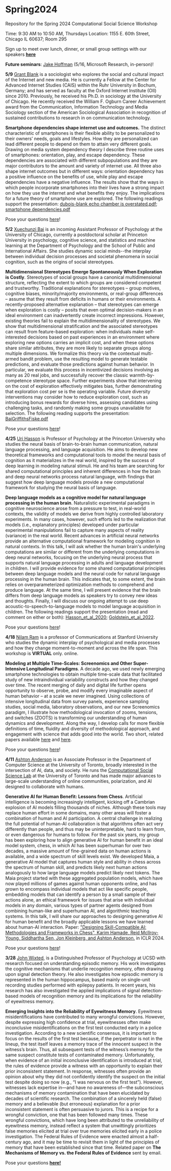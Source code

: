 # Spring2024
Repository for the Spring 2024 Computational Social Science Workshop

Time: 9:30 AM to 10:50 AM, Thursdays
Location: 1155 E. 60th Street, Chicago IL 60637; Room 295

Sign up to meet over lunch, dinner, or small group settings with our speakers [**here**](https://docs.google.com/spreadsheets/d/18tySJ3FJ8zT8Sh8JW6SixkFsZCOMSZOqru8kVEzVQwo/edit?usp=sharing)

**Future seminars**: [Jake Hoffman](https://www.microsoft.com/en-us/research/people/jmh/) (5/16, Microsoft Research, in-person)!

**5/9** [Grant Blank](https://www.oii.ox.ac.uk/people/profiles/grant-blank/) is a sociologist who explores the social and cultural impact of the Internet and new media. He is currently a Fellow at the Center for Advanced Internet Studies (CAIS) within the Ruhr University in Bochum, Germany; and has served as faculty at the Oxford Internet Institute (OII) since 2010. Previously, he received his Ph.D. in sociology at the University of Chicago.
He recently received the William F. Ogburn Career Achievement award from the Communication, Information Technology and Media Sociology section of the American Sociological Association in recognition of sustained contributions to research in on communication technology.

**Smartphone dependencies shape internet use and outcomes.** The distinct characteristic of smartphones is their flexible ability to be personalized to their owners’ needs, goals and lifestyles. How they are personalized can lead different people to depend on them to attain very different goals. Drawing on media system dependency theory I describe three routine uses of smartphones: orientation, play, and escape dependency. These dependencies are associated with different subpopulations and they are major contributors to the amount and variety of internet use. All three also shape internet outcomes but in different ways: orientation dependency has a positive influence on the benefits of use, while play and escape dependencies have a negative influence. The results show that the ways in which people incorporate smartphones into their lives have a strong impact on how they use the internet and what benefits they enjoy. The implications for a future theory of smartphone use are explored. The following readings support the presentation: [dubois-blank echo chamber is overstated.pdf](https://github.com/uchicago-computation-workshop/Spring2024/files/15219622/dubois-blank.echo.chamber.is.overstated.pdf); [smartphone dependencies.pdf](https://github.com/uchicago-computation-workshop/Spring2024/files/15219624/smartphone.dependencies.pdf)

Pose your questions [here](https://github.com/uchicago-computation-workshop/Spring2024/issues/6)!

**5/2** [Xuechunzi Bai](https://www.xuechunzibai.com/) is an incoming Assistant Professor of Psychology at the University of Chicago, currently a postdoctoral scholar at Princeton University in psychology, cognitive science, and statistics and machine learning at the Department of Psychology and the School of Public and International Affairs. She studies dynamic social minds--the interplay between individual decision processes and societal phenomena in social cognition, such as the origins of social stereotypes. 

**Multidimensional Stereotypes Emerge Spontaneously When Exploration is Costly**. Stereotypes of social groups have a canonical multidimensional structure, reflecting the extent to which groups are considered competent and trustworthy. Traditional explanations for stereotypes – group motives, cognitive biases, minority/majority environments, or real-group differences – assume that they result from deficits in humans or their environments. A recently-proposed alternative explanation – that stereotypes can emerge when exploration is costly – posits that even optimal decision-makers in an ideal environment can inadvertently create incorrect impressions. However, existing theories fail to explain the multidimensionality of stereotypes. We show that multidimensional stratification and the associated stereotypes can result from feature-based exploration: when individuals make self-interested decisions based on past experiences in an environment where exploring new options carries an implicit cost, and when these options share similar attributes, they are more likely to separate groups along multiple dimensions. We formalize this theory via the contextual multi-armed bandit problem, use the resulting model to generate testable predictions, and evaluate those predictions against human behavior. In particular, we evaluate this process in incentivized decisions involving as many as 20 real jobs, and successfully recover the classic warmth-by-competence stereotype space. Further experiments show that intervening on the cost of exploration effectively mitigates bias, further demonstrating that exploration cost per se is the operating variable. Future diversity interventions may consider how to reduce exploration cost, such as introducing bonus rewards for diverse hires, assessing candidates using challenging tasks, and randomly making some groups unavailable for selection. The following reading supports the presentation: [BaiGriffithsFiske.pdf](https://github.com/uchicago-computation-workshop/Spring2024/files/15133815/BaiGriffithsFiske.pdf)

Pose your questions [here](https://github.com/uchicago-computation-workshop/Spring2024/issues/5)!

**4/25** [Uri Hasson](https://psychology.princeton.edu/people/uri-hasson) is Professor of Psychology at the Princeton University who studies the neural basis of brain-to-brain human communication, natural language processing, and language acquisition. He aims to develop new theoretical frameworks and computational tools to model the neural basis of cognition as it materializes in the real world, inspired by the success of deep learning in modeling natural stimuli. He and his team are searching for shared computational principles and inherent differences in how the brain and deep neural networks process natural language, with findings that suggest how deep language models provide a new computational framework for studying the neural basis of language.

**Deep language models as a cognitive model for natural language processing in the human brain**. Naturalistic experimental paradigms in cognitive neuroscience arose from a pressure to test, in real-world contexts, the validity of models we derive from highly controlled laboratory experiments. In many cases, however, such efforts led to the realization that models (i.e., explanatory principles) developed under particular experimental manipulations fail to capture many aspects of reality (variance) in the real world. Recent advances in artificial neural networks provide an alternative computational framework for modeling cognition in natural contexts. In this talk, I will ask whether the human brain's underlying computations are similar or different from the underlying computations in deep neural networks, focusing on the underlying neural process that supports natural language processing in adults and language development in children. I will provide evidence for some shared computational principles between deep language models and the neural code for natural language processing in the human brain. This indicates that, to some extent, the brain relies on overparameterized optimization methods to comprehend and produce language. At the same time, I will present evidence that the brain differs from deep language models as speakers try to convey new ideas and thoughts. Finally, I will discuss our ongoing attempt to use deep acoustic-to-speech-to-language models to model language acquisition in children. The following readings support the presentation (read and comment on either or both): [Hasson_et_al_2020](https://github.com/uchicago-computation-workshop/Spring2024/files/15087060/Hasson_et_al_Neuron_2020.pdf); [Goldstein_et_al_2022](https://github.com/uchicago-computation-workshop/Spring2024/files/15087057/Goldstein_et_al_NN_2022.pdf).

Pose your questions [here](https://github.com/uchicago-computation-workshop/Spring2024/issues/4)!

**4/18** [Nilam Ram](https://profiles.stanford.edu/nilam-ram) is a professor of Communications at Stanford University who studies the dynamic interplay of psychological and media processes and how they change moment-to-moment and across the life span. This workshop is **VIRTUAL** only. online. 

**Modeling at Multiple Time-Scales: Screenomics and Other Super-Intensive Longitudinal Paradigms**. A decade ago, we used newly emerging smartphone technologies to obtain multiple time-scale data that facilitated study of new intraindividual variability constructs and how they changed over time. The recent merging of daily and digital life further opens opportunity to observe, probe, and modify every imaginable aspect of human behavior – at a scale we never imagined. Using collections of intensive longitudinal data from survey panels, experience sampling studies, social media, laboratory observations, and our new Screenomics paradigm, I illustrate how methodological invocation of zooms, tensions, and switches (ZOOTS) is transforming our understanding of human dynamics and development. Along the way, I develop calls for more flexible definitions of time, fluidity and diversity of methodological approach, and engagement with science that adds good into the world. Two short, related papers available [here](https://github.com/uchicago-computation-workshop/Spring2024/files/15014884/Reeves_etal_Nature_2020.pdf) and [here](https://github.com/uchicago-computation-workshop/Spring2024/files/15014982/Ram_etal_MolenaarFestchrift_MBR_2023.pdf).

Pose your questions [here](https://github.com/uchicago-computation-workshop/Spring2024/issues/3)!

**4/11** [Ashton Anderson](https://www.cs.toronto.edu/~ashton/) is an Associate Professor in the Department of Computer Science at the University of Toronto, broadly interested in the intersection of AI, data, and society. He runs the [Computational Social Science Lab](https://csslab.cs.toronto.edu/) at the University of Toronto and has made major advances to large-scale understanding of online communities, polarization, and AI designed to collaborate with humans.

**Generative AI for Human Benefit: Lessons from Chess**. Artificial intelligence is becoming increasingly intelligent, kicking off a Cambrian explosion of AI models filling thousands of niches. Although these tools may replace human effort in some domains, many other areas will foster a combination of human and AI participation. A central challenge in realizing the full potential of human-AI collaboration is that algorithms often act very differently than people, and thus may be uninterpretable, hard to learn from, or even dangerous for humans to follow. For the past six years, my group has been exploring how to align generative AI for human benefit in an ideal model system, chess, in which AI has been superhuman for over two decades, a massive amount of fine-grained data on human actions is available, and a wide spectrum of skill levels exist. We developed Maia, a generative AI model that captures human style and ability in chess across the spectrum of human skill, and predicts likely next human actions analogously to how large language models predict likely next tokens. The Maia project started with these aggregated population models, which have now played millions of games against human opponents online, and has grown to encompass individual models that act like specific people, embedding models that can identify a person by a small sample of their actions alone, an ethical framework for issues that arise with individual models in any domain, various types of partner agents designed from combining human-like and superhuman AI, and algorithmic teaching systems. In this talk, I will share our approaches to designing generative AI for human benefit and the broadly applicable lessons we have learned about human-AI interaction. Paper: ["Designing Skill-Compatible AI: Methodologies and Frameworks in Chess", Karim Hamade, Reid McIlroy-Young, Siddhartha Sen, Jon Kleinberg, and Ashton Anderson.](https://urldefense.com/v3/__https://www.cs.toronto.edu/*ashton/pubs/maia-partner-iclr24.pdf__;fg!!BpyFHLRN4TMTrA!5ggUKNc5qX0BM3wzdSdqoyryrug_ikaRob9TYpuygrh-tiCNwSPtgekQKn8D86xZbcdCn85Ro5otlccayN9yQIw$) in ICLR 2024.

Pose your questions [here](https://github.com/uchicago-computation-workshop/Spring2024/issues/2)!

**3/28** [John Wixted](https://psychology.ucsd.edu/people/profiles/jwixted.html), is a Distinguished Professor of Psychology at UCSD with research focused on understanding episodic memory. His work investigates the cognitive mechanisms that underlie recognition memory, often drawing upon signal detection theory. He also investigates how episodic memory is represented in the human hippocampus, based mainly on single-unit recording studies performed with epilepsy patients. In recent years, his research has also investigated the applied implications of signal detection-based models of recognition memory and its implications for the reliability of eyewitness memory.

**Emerging Insights into the Reliability of Eyewitness Memory**. Eyewitness misidentifications have contributed to many wrongful convictions. However, despite expressing high confidence at trial, eyewitnesses often make inconclusive misidentifications on the first test conducted early in a police investigation. According to a new scientific consensus, it is important to focus on the results of the first test because, if the perpetrator is not in the lineup, the test itself leaves a memory trace of the innocent suspect in the witness’s brain. Thus, all subsequent tests of the witness’s memory for the same suspect constitute tests of contaminated memory. Unfortunately, when evidence of an initial inconclusive identification is introduced at trial, the rules of evidence provide a witness with an opportunity to explain their prior inconsistent statement. In response, witnesses often provide an opinion about why they did not confidently identify the suspect on the initial test despite doing so now (e.g., “I was nervous on the first test”). However, witnesses lack expertise in—and have no awareness of—the subconscious mechanisms of memory contamination that have been elucidated by decades of scientific research. The combination of a sincerely held (false) memory and a believable (but erroneous) explanation for a prior inconsistent statement is often persuasive to jurors. This is a recipe for a wrongful conviction, one that has been followed many times. These wrongful convictions, which have long been attributed to the unreliability of eyewitness memory, instead reflect a system that unwittingly prioritizes false memories elicited at trial over true memories elicited early in a police investigation. The Federal Rules of Evidence were enacted almost a half-century ago, and it may be time to revisit them in light of the principles of memory that have been established since that time. Related paper on **The Mechanisms of Memory vs. the Federal Rules of Evidence** sent by email.

Pose your questions [**here!**](https://github.com/uchicago-computation-workshop/Spring2024/issues/1)
